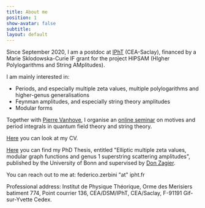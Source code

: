 ```yaml
---
title: About me
position: 1
show-avatar: false
subtitle: 
layout: default
---
```


Since September 2020, I am a postdoc at [IPhT](https://www.ipht.fr/) (CEA-Saclay), financed by a Marie Sklodowska-Curie IF grant for the project HIPSAM (HIgher Polylogarithms and String AMplitudes).

I am mainly interested in:
* Periods, and especially multiple zeta values, multiple polylogarithms and higher-genus generalisations
* Feynman amplitudes, and especially string theory amplitudes
* Modular forms

Together with [Pierre Vanhove](https://sites.google.com/site/vanhovepierre/pierre-vanhove--en), I organise an [online seminar](http://www.ihes.fr/~vanhove/motivefeynman-online.html) on motives and period integrals in quantum field theory and string theory.

[Here](/uploads/Zerbini-ShortCV.pdf) you can look at my CV.

[Here](http://hss.ulb.uni-bonn.de/2018/5000/5000.htm) you can find my PhD Thesis, entitled "Elliptic multiple zeta values, modular graph functions and genus 1 superstring scattering amplitudes", published by the University of Bonn and supervised by [Don Zagier](https://people.mpim-bonn.mpg.de/zagier/).

You can reach out to me at: federico.zerbini "at" ipht.fr

Professional address: Institut de Physique Théorique,
Orme des Merisiers batiment 774,
Point courrier 136,
CEA/DSM/IPhT, CEA/Saclay,
F-91191 Gif-sur-Yvette Cedex.